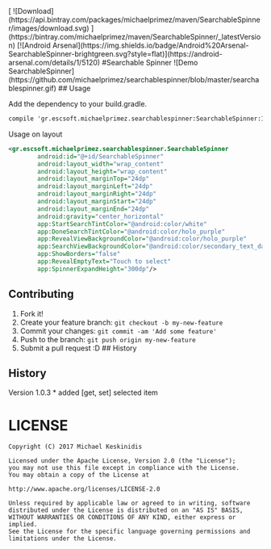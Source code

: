 <snippet>
[ ![Download](https://api.bintray.com/packages/michaelprimez/maven/SearchableSpinner/images/download.svg) ](https://bintray.com/michaelprimez/maven/SearchableSpinner/_latestVersion)
[![Android Arsenal](https://img.shields.io/badge/Android%20Arsenal-SearchableSpinner-brightgreen.svg?style=flat)](https://android-arsenal.com/details/1/5120)
#Searchable Spinner
![Demo SearchableSpinner](https://github.com/michaelprimez/searchablespinner/blob/master/searchablespinner.gif) 
## Usage

Add the dependency to your build.gradle.
```xml
compile 'gr.escsoft.michaelprimez.searchablespinner:SearchableSpinner:1.0.4'
```

Usage on layout
```xml
<gr.escsoft.michaelprimez.searchablespinner.SearchableSpinner
        android:id="@+id/SearchableSpinner"
        android:layout_width="wrap_content"
        android:layout_height="wrap_content"
        android:layout_marginTop="24dp"
        android:layout_marginLeft="24dp"
        android:layout_marginRight="24dp"
        android:layout_marginStart="24dp"
        android:layout_marginEnd="24dp"
        android:gravity="center_horizontal"
        app:StartSearchTintColor="@android:color/white"
        app:DoneSearchTintColor="@android:color/holo_purple"
        app:RevealViewBackgroundColor="@android:color/holo_purple"
        app:SearchViewBackgroundColor="@android:color/secondary_text_dark"
        app:ShowBorders="false"
        app:RevealEmptyText="Touch to select"
        app:SpinnerExpandHeight="300dp"/>
```
## Contributing
1. Fork it!
2. Create your feature branch: `git checkout -b my-new-feature`
3. Commit your changes: `git commit -am 'Add some feature'`
4. Push to the branch: `git push origin my-new-feature`
5. Submit a pull request :D ## History

## History
Version 1.0.3
    * added [get, set] selected item

# LICENSE 

```
Copyright (C) 2017 Michael Keskinidis

Licensed under the Apache License, Version 2.0 (the "License");
you may not use this file except in compliance with the License.
You may obtain a copy of the License at

http://www.apache.org/licenses/LICENSE-2.0

Unless required by applicable law or agreed to in writing, software
distributed under the License is distributed on an "AS IS" BASIS,
WITHOUT WARRANTIES OR CONDITIONS OF ANY KIND, either express or implied.
See the License for the specific language governing permissions and
limitations under the License.
```
</snippet>

